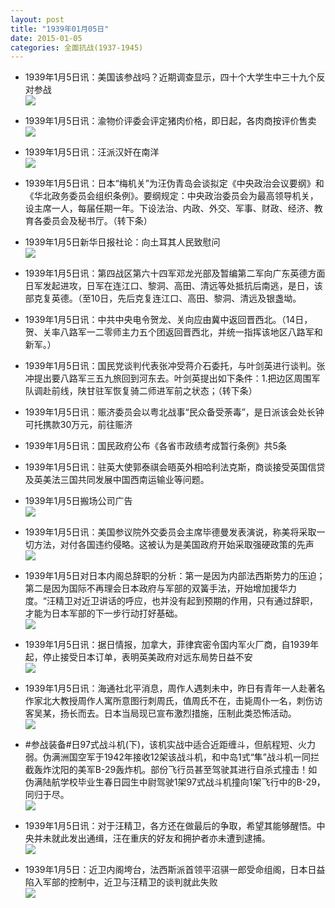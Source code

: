 ```yaml
---
layout: post
title: "1939年01月05日"
date: 2015-01-05
categories: 全面抗战(1937-1945)
---
```


<meta name="referrer" content="no-referrer" />

- 1939年1月5日讯：美国该参战吗？近期调查显示，四十个大学生中三十九个反对参战 <br/><img src="https://ww1.sinaimg.cn/large/aca367d8jw1enz2az8pkhj20g20b9dhn.jpg" />

- 1939年1月5日讯：渝物价评委会评定猪肉价格，即日起，各肉商按评价售卖 <br/><img src="https://ww2.sinaimg.cn/large/aca367d8jw1enz0ks7eq9j208s0cp75d.jpg" />

- 1939年1月5日讯：汪派汉奸在南洋 <br/><img src="https://ww4.sinaimg.cn/large/aca367d8jw1enyyujbvqhj20e410f7d4.jpg" />

- 1939年1月5日讯：日本“梅机关”为汪伪青岛会谈拟定《中央政治会议要纲》和《华北政务委员会组织条例》。要纲规定：中央政治委员会为最高领导机关，设主席一人，每届任期一年。下设法治、内政、外交、军事、财政、经济、教育各委员会及秘书厅。（转下条） 

- 1939年1月5日新华日报社论：向土耳其人民致慰问 <br/><img src="https://ww3.sinaimg.cn/large/aca367d8jw1enyx45hwptj20uo0han2f.jpg" />

- 1939年1月5日讯：第四战区第六十四军邓龙光部及暂编第二军向广东英德方面日军发起进攻，日军在连江口、黎洞、高田、清远等处抵抗后南逃，是日，该部克复英德。（至10日，先后克复连江口、高田、黎洞、清远及银盏坳。 

- 1939年1月5日讯：中共中央电令贺龙、关向应由冀中返回晋西北。（14日，贺、关率八路军一二零师主力五个团返回晋西北，并统一指挥该地区八路军和新军。） 

- 1939年1月5日讯：国民党谈判代表张冲受蒋介石委托，与叶剑英进行谈判。张冲提出要八路军三五九旅回到河东去。叶剑英提出如下条件：1.把边区周围军队调赴前线，陕甘驻军恢复骑二师进军前之状态；（转下条） 

- 1939年1月5日讯：赈济委员会以粤北战事“民众备受荼毒”，是日派该会处长钟可托携款30万元，前往赈济 

- 1939年1月5日讯：国民政府公布《各省市政绩考成暂行条例》共5条 

- 1939年1月5日讯：驻英大使郭泰祺会晤英外相哈利法克斯，商谈接受英国信贷及英美法三国共同发展中国西南运输业等问题。 

- 1939年1月5日搬场公司广告 <br/><img src="https://ww3.sinaimg.cn/large/aca367d8jw1ec90srca4uj20ai08w75d.jpg" />

- 1939年1月5日讯：美国参议院外交委员会主席毕德曼发表演说，称美将采取一切方法，对付各国违约侵略。这被认为是美国政府开始采取强硬政策的先声 <br/><img src="https://ww1.sinaimg.cn/large/aca367d8jw1ec8z28url8j20k50bqdk7.jpg" />

- 1939年1月5日对日本内阁总辞职的分析：第一是因为内部法西斯势力的压迫；第二是因为国际不再理会日本政府与军部的双簧手法，开始增加援华力度。“汪精卫对近卫讲话的呼应，也并没有起到预期的作用，只有通过辞职，才能为日本军部的下一步行动打好基础。 <br/><img src="https://ww2.sinaimg.cn/large/aca367d8jw1ec8xbwjltvj20n90y4dxv.jpg" />

- 1939年1月5日讯：据日情报，加拿大，菲律宾密令国内军火厂商，自1939年起，停止接受日本订单，表明英美政府对远东局势日益不安 <br/><img src="https://ww1.sinaimg.cn/large/aca367d8jw1ec8onom84bj207u0qkaeq.jpg" />

- 1939年1月5日讯：海通社北平消息，周作人遇刺未中，昨日有青年一人赴著名作家北大教授周作人寓所意图行刺周氏，值周氏不在，击毙周仆一名，刺伤访客吴某，扬长而去。日本当局现已宣布激烈措施，压制此类恐怖活动。 <br/><img src="https://ww2.sinaimg.cn/large/aca367d8jw1ec8jgdo51ij208a05zq3n.jpg" />

- #参战装备#日97式战斗机(下)，该机实战中适合近距缠斗，但航程短、火力弱。伪满洲国空军于1942年接收12架该战斗机，和中岛1式“隼”战斗机一同拦截轰炸沈阳的美军B-29轰炸机。部份飞行员甚至驾驶其进行自杀式撞击！如伪满陆航学校毕业生春日园生中尉驾驶1架97式战斗机撞向1架飞行中的B-29，同归于尽。 <br/><img src="https://ww3.sinaimg.cn/large/aca367d8jw1ec8fp6tok3j20cs0e776t.jpg" />

- 1939年1月5日讯：对于汪精卫，各方还在做最后的争取，希望其能够醒悟。中央并未就此发出通缉，汪在重庆的好友和拥护者亦未遭到逮捕。 <br/><img src="https://ww4.sinaimg.cn/large/aca367d8jw1ec8cinod2nj208z1ca126.jpg" />

- 1939年1月5日：近卫内阁垮台，法西斯派首领平沼骐一郎受命组阁，日本日益陷入军部的控制中，近卫与汪精卫的谈判就此失败 <br/><img src="https://ww3.sinaimg.cn/large/aca367d8jw1ec8asa06whj208218yaid.jpg" />

